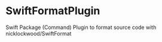 # SwiftFormatPlugin
Swift Package (Command) Plugin to format source code with nicklockwood/SwiftFormat
